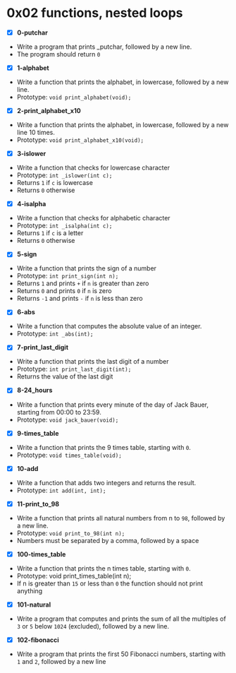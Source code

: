 # 0x02 functions, nested loops

- [x] **0-putchar**
- Write a program that prints _putchar, followed by a new line.
- The program should return `0`

- [x] **1-alphabet**
- Write a function that prints the alphabet, in lowercase, followed by a new line.
- Prototype: `void print_alphabet(void);`

- [x] **2-print_alphabet_x10**
- Write a function that prints the alphabet, in lowercase, followed by a new line 10 times.
- Prototype: `void print_alphabet_x10(void);`

- [x] **3-islower**
- Write a function that checks for lowercase character
- Prototype: `int _islower(int c);`
- Returns `1` if `c` is lowercase
- Returns `0` otherwise

- [x] **4-isalpha**
- Write a function that checks for alphabetic character
- Prototype: `int _isalpha(int c);`
- Returns `1` if `c` is a letter
- Returns `0` otherwise

- [x] **5-sign**
- Write a function that prints the sign of a number
- Prototype: `int print_sign(int n);`
- Returns `1` and prints `+` if `n` is greater than zero
- Returns `0` and prints `0` if `n` is zero
- Returns `-1` and prints `-` if `n` is less than zero

- [x] **6-abs**
- Write a function that computes the absolute value of an integer.
- Prototype: `int _abs(int);`

- [x] **7-print_last_digit**
- Write a function that prints the last digit of a number
- Prototype: `int print_last_digit(int);`
- Returns the value of the last digit

- [x] **8-24_hours**
- Write a function that prints every minute of the day of Jack Bauer, starting from 00:00 to 23:59.
- Prototype: `void jack_bauer(void);`

- [x] **9-times_table**
- Write a function that prints the 9 times table, starting with `0`.
- Prototype: `void times_table(void);`

- [x] **10-add**
- Write a function that adds two integers and returns the result.
- Prototype: `int add(int, int);`

- [x] **11-print_to_98**
- Write a function that prints all natural numbers from n to `98`, followed by a new line.
- Prototype: `void print_to_98(int n);`
- Numbers must be separated by a comma, followed by a space

- [x] **100-times_table**
- Write a function that prints the n times table, starting with `0`.
- Prototype: void print_times_table(int n);
- If n is greater than `15` or less than `0` the function should not print anything

- [x] **101-natural**
- Write a program that computes and prints the sum of all the multiples of `3` or `5` below `1024` (excluded), followed by a new line.

- [x] **102-fibonacci**
- Write a program that prints the first 50 Fibonacci numbers, starting with `1` and `2`, followed by a new line
